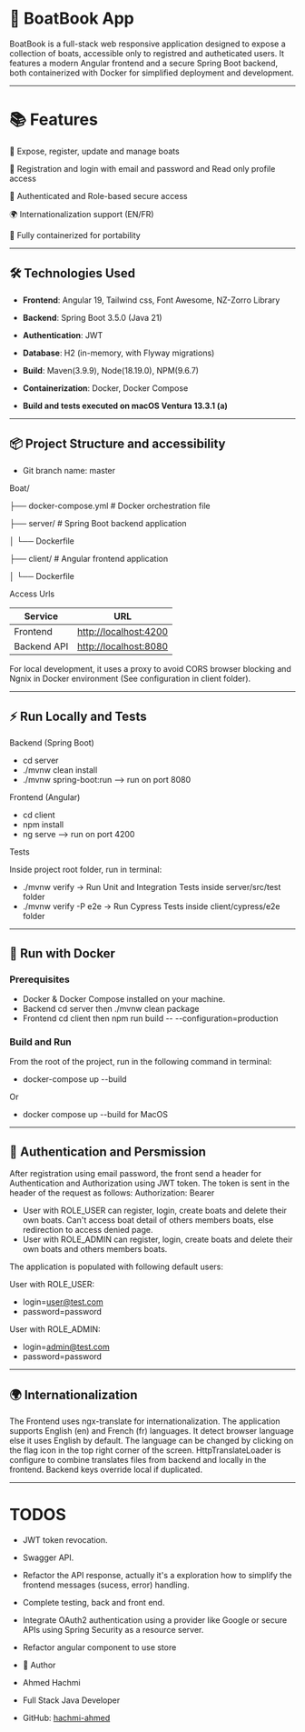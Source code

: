 # 🚤 BoatBook App

BoatBook is a full-stack web responsive application designed to expose a collection of boats, accessible only to registred and autheticated users. It features a modern Angular frontend and a secure Spring Boot backend, both containerized with Docker for simplified deployment and development.

 ---

# 📚 Features

🧾 Expose, register, update and manage boats

👤 Registration and login with email and password and Read only profile access

🔐 Authenticated and Role-based secure access

🌍 Internationalization support (EN/FR)

🐳 Fully containerized for portability

---

## 🛠 Technologies Used

- **Frontend**: Angular 19, Tailwind css, Font Awesome, NZ-Zorro Library
- **Backend**: Spring Boot 3.5.0 (Java 21)
- **Authentication**: JWT
- **Database**: H2 (in-memory, with Flyway migrations)
- **Build**: Maven(3.9.9), Node(18.19.0), NPM(9.6.7)  
- **Containerization**: Docker, Docker Compose

- **Build and tests executed on macOS Ventura 13.3.1 (a)**


---

## 📦 Project Structure and accessibility

- Git branch name: master

Boat/

├── docker-compose.yml # Docker orchestration file

├── server/ # Spring Boot backend application

│ └── Dockerfile

├── client/ # Angular frontend application

│ └── Dockerfile



Access Urls

| Service     | URL                                            |
| ----------- | ---------------------------------------------- |
| Frontend    | [http://localhost:4200](http://localhost:4200) |
| Backend API | [http://localhost:8080](http://localhost:8080) |

For local development, it uses a proxy to avoid CORS browser blocking and Ngnix in Docker environment (See configuration in client folder).

---

## ⚡️ Run Locally and Tests

Backend (Spring Boot)

- cd server
- ./mvnw clean install
- ./mvnw spring-boot:run   --> run on port 8080 


Frontend (Angular)

- cd client
- npm install
- ng serve --> run on port 4200

Tests

Inside project root folder, run in terminal:
- ./mvnw verify           -> Run Unit and Integration Tests inside server/src/test folder
- ./mvnw verify -P e2e    -> Run Cypress Tests inside client/cypress/e2e folder

---

## 🚀 Run with Docker

### Prerequisites

- Docker & Docker Compose installed on your machine.
- Backend cd server then ./mvnw clean package
- Frontend cd client then npm run build -- --configuration=production

### Build and Run

From the root of the project, run in the following command in terminal:

- docker-compose up --build

Or 

- docker compose up --build for MacOS 

---

## 🔐 Authentication and Persmission

After registration using email password, the front send a header for Authentication and Authorization using JWT token. 
The token is sent in the header of the request as follows:
Authorization: Bearer <jwt-token>

- User with ROLE_USER can register, login, create boats and delete their own boats. Can't access boat detail of others members boats, else redirection to access denied page.
- User with ROLE_ADMIN can register, login, create boats and delete their own boats and others members boats.

The application is populated with following default users: 

User with ROLE_USER:
- login=user@test.com 
- password=password

User with ROLE_ADMIN:
- login=admin@test.com 
- password=password

---

## 🌍 Internationalization

The Frontend uses ngx-translate for internationalization. The application supports English (en) and French (fr) languages. It detect browser language else it uses English by default. The language can be changed by clicking on the flag icon in the top right corner of the screen. HttpTranslateLoader is configure to combine translates files from backend and locally in the frontend. Backend keys override local if duplicated.


 ---

 # TODOS
 - JWT token revocation.
 - Swagger API.
 - Refactor the API response, actually it's a exploration how to simplify the frontend messages (sucess, error) handling.
 - Complete testing, back and front end.
 - Integrate OAuth2 authentication using a provider like Google or secure APIs using Spring Security as a resource server.
 - Refactor angular component to use store



- 👤 Author
- Ahmed Hachmi
- Full Stack Java Developer
- GitHub: [hachmi-ahmed](https://github.com/hachmi-ahmed)

